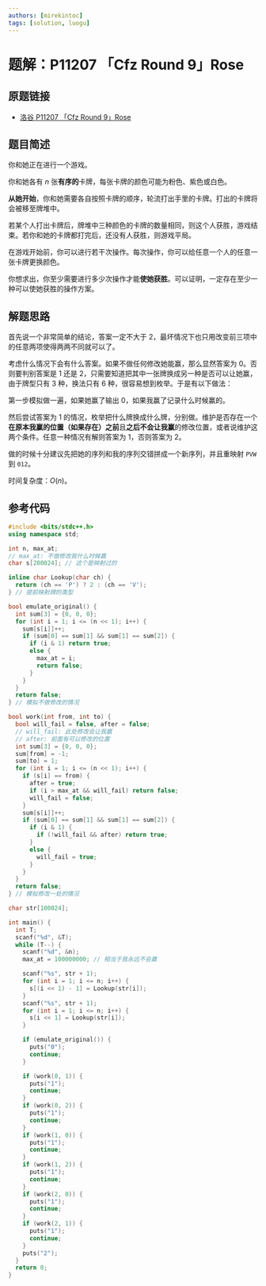 ```yaml
---
authors: [mirekintoc]
tags: [solution, luogu]
---
```


# 题解：P11207 「Cfz Round 9」Rose

## 原题链接

- [洛谷 P11207 「Cfz Round 9」Rose](https://www.luogu.com.cn/problem/P11207)

<!-- truncate -->

## 题目简述

你和她正在进行一个游戏。

你和她各有 $n$ 张**有序的**卡牌，每张卡牌的颜色可能为粉色、紫色或白色。

**从她开始**，你和她需要各自按照卡牌的顺序，轮流打出手里的卡牌。打出的卡牌将会被移至牌堆中。

若某个人打出卡牌后，牌堆中三种颜色的卡牌的数量相同，则这个人获胜，游戏结束。若你和她的卡牌都打完后，还没有人获胜，则游戏平局。

在游戏开始前，你可以进行若干次操作。每次操作，你可以给任意一个人的任意一张卡牌更换颜色。

你想求出，你至少需要进行多少次操作才能**使她获胜**。可以证明，一定存在至少一种可以使她获胜的操作方案。

## 解题思路

首先说一个非常简单的结论，答案一定不大于 $2$，最坏情况下也只用改变前三项中的任意两项使得两两不同就可以了。

考虑什么情况下会有什么答案。如果不做任何修改她能赢，那么显然答案为 $0$。否则要判别答案是 $1$ 还是 $2$，只需要知道把其中一张牌换成另一种是否可以让她赢，由于牌型只有 $3$ 种，换法只有 $6$ 种，很容易想到枚举。于是有以下做法：

第一步模拟做一遍，如果她赢了输出 $0$，如果我赢了记录什么时候赢的。

然后尝试答案为 $1$ 的情况，枚举把什么牌换成什么牌，分别做。维护是否存在一个**在原本我赢的位置（如果存在）之前**且**之后不会让我赢**的修改位置，或者说维护这两个条件。任意一种情况有解则答案为 $1$，否则答案为 $2$。

做的时候十分建议先把她的序列和我的序列交错拼成一个新序列，并且重映射 `PVW` 到 `012`。

时间复杂度：$O(n)$。

## 参考代码

```cpp
#include <bits/stdc++.h>
using namespace std;

int n, max_at;
// max_at: 不做修改我什么时候赢
char s[200024]; // 这个是映射过的

inline char Lookup(char ch) {
  return (ch == 'P') ? 2 : (ch == 'V');
} // 提前映射牌的类型

bool emulate_original() {
  int sum[3] = {0, 0, 0};
  for (int i = 1; i <= (n << 1); i++) {
    sum[s[i]]++;
    if (sum[0] == sum[1] && sum[1] == sum[2]) {
      if (i & 1) return true;
      else {
        max_at = i;
        return false;
      }
    }
  }
  return false;
} // 模拟不做修改的情况

bool work(int from, int to) {
  bool will_fail = false, after = false;
  // will_fail: 此处修改会让我赢
  // after: 前面有可以修改的位置
  int sum[3] = {0, 0, 0};
  sum[from] = -1;
  sum[to] = 1;
  for (int i = 1; i <= (n << 1); i++) {
    if (s[i] == from) {
      after = true;
      if (i > max_at && will_fail) return false;
      will_fail = false;
    }
    sum[s[i]]++;
    if (sum[0] == sum[1] && sum[1] == sum[2]) {
      if (i & 1) {
        if (!will_fail && after) return true;
      }
      else {
        will_fail = true;
      }
    }
  }
  return false;
} // 模拟修改一处的情况

char str[100024];

int main() {
  int T;
  scanf("%d", &T);
  while (T--) {
    scanf("%d", &n);
    max_at = 100000000; // 相当于我永远不会赢

    scanf("%s", str + 1);
    for (int i = 1; i <= n; i++) {
      s[(i << 1) - 1] = Lookup(str[i]);
    }
    scanf("%s", str + 1);
    for (int i = 1; i <= n; i++) {
      s[i << 1] = Lookup(str[i]);
    }

    if (emulate_original()) {
      puts("0");
      continue;
    }

    if (work(0, 1)) {
      puts("1");
      continue;
    }
    if (work(0, 2)) {
      puts("1");
      continue;
    }
    if (work(1, 0)) {
      puts("1");
      continue;
    }
    if (work(1, 2)) {
      puts("1");
      continue;
    }
    if (work(2, 0)) {
      puts("1");
      continue;
    }
    if (work(2, 1)) {
      puts("1");
      continue;
    }
    puts("2");
  }
  return 0;
}
```
